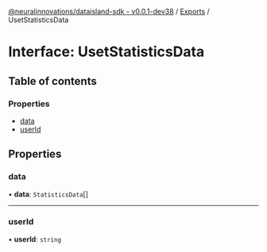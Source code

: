 [@neuralinnovations/dataisland-sdk - v0.0.1-dev38](../../README.md) / [Exports](../modules.md) / UsetStatisticsData

# Interface: UsetStatisticsData

## Table of contents

### Properties

- [data](UsetStatisticsData.md#data)
- [userId](UsetStatisticsData.md#userid)

## Properties

### data

• **data**: `StatisticsData`[]

___

### userId

• **userId**: `string`
